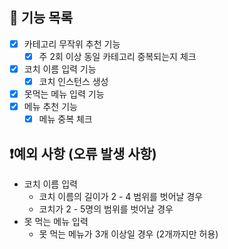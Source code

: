 ## 🔧 기능 목록

- [x] 카테고리 무작위 추천 기능
  - [x] 주 2회 이상 동일 카테고리 중복되는지 체크
- [x] 코치 이름 입력 기능
  - [x] 코치 인스턴스 생성
- [x] 못먹는 메뉴 입력 기능
- [x] 메뉴 추천 기능
  - [x] 메뉴 중복 체크

## ❗예외 사항 (오류 발생 사항)

- 코치 이름 입력
  - 코치 이름의 길이가 2 - 4 범위를 벗어날 경우
  - 코치가 2 - 5명의 범위를 벗어날 경우
- 못 먹는 메뉴 입력
  - 못 먹는 메뉴가 3개 이상일 경우 (2개까지만 허용)
